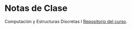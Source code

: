 # Notas de Clase

Computación y Estructuras Discretas I [Repositorio del curso](https://github.com/marlongv098/Estructuras).

```{tableofcontents}
```
